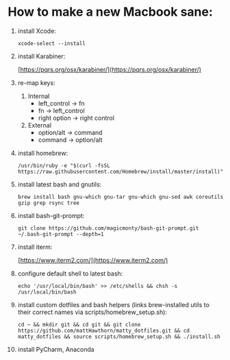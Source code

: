 # How to make a new Macbook sane:

1. install Xcode:
	
	`xcode-select --install`

2. install Karabiner:

	[https://pqrs.org/osx/karabiner/](https://pqrs.org/osx/karabiner/)

3. re-map keys:
    
    1. Internal
        - left_control -> fn
        - fn -> left_control
        - right option -> right control
    2. External
        - option/alt -> command
        - command -> option/alt

4. install homebrew:

    `/usr/bin/ruby -e "$(curl -fsSL https://raw.githubusercontent.com/Homebrew/install/master/install)"`

5. install latest bash and gnutils:

	`brew install bash gnu-which gnu-tar gnu-which gnu-sed awk coreutils gzip grep rsync tree`

6. install bash-git-prompt:

	`git clone https://github.com/magicmonty/bash-git-prompt.git ~/.bash-git-prompt --depth=1`

7. install iterm:

	[https://www.iterm2.com/](https://www.iterm2.com/)

8. configure default shell to latest bash:

	`echo '/usr/local/bin/bash' >> /etc/shells && chsh -s /usr/local/bin/bash`

9. install custom dotfiles and bash helpers (links brew-installed utils to their correct names via scripts/homebrew_setup.sh):

	`cd ~ && mkdir git && cd git && git clone https://github.com/mattHawthorn/matty_dotfiles.git && cd matty_dotfiles && source scripts/homebrew_setup.sh && ./install.sh`

10. install PyCharm, Anaconda
